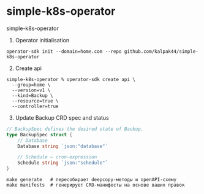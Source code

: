 # simple-k8s-operator
simple-k8s-operator


1. Operator initialisation

```shell
operator-sdk init --domain=home.com --repo github.com/kalpak44/simple-k8s-operator
```


2. Create api

```shell
simple-k8s-operator % operator-sdk create api \
  --group=home \
  --version=v1 \
  --kind=Backup \
  --resource=true \
  --controller=true
```


3. Update Backup CRD spec and status

```go
// BackupSpec defines the desired state of Backup.
type BackupSpec struct {
    // Database
    Database string `json:"database"`

    // Schedule — cron-expression
    Schedule string `json:"schedule"`
}
```

```shell
make generate   # пересобирает deepcopy-методы и openAPI-схему
make manifests  # генерирует CRD-манифесты на основе ваших правок
```
